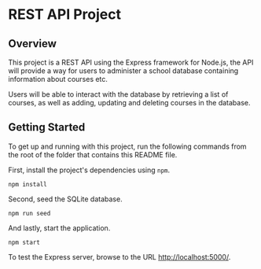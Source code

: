 
# REST API Project

## Overview

This project is a REST API using the Express framework for Node.js, the API will provide a way for users to administer a school database containing information about courses etc. 

Users will be able to interact with the database by retrieving a list of courses, as well as adding, updating and deleting courses in the database.



## Getting Started

To get up and running with this project, run the following commands from the root of the folder that contains this README file.

First, install the project's dependencies using `npm`.

```
npm install

```

Second, seed the SQLite database.

```
npm run seed
```

And lastly, start the application.

```
npm start
```

To test the Express server, browse to the URL [http://localhost:5000/](http://localhost:5000/).
